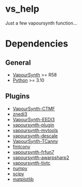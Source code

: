 # vs_help
Just a few vapoursynth function... 
# Dependencies
## General
* [VapourSynth](https://www.vapoursynth.com/) >= R58
* [Python](https://www.python.org/) >= 3.10
## Plugins
* [VapourSynth-CTMF](https://github.com/HomeOfVapourSynthEvolution/VapourSynth-CTMF)
* [znedi3](https://github.com/sekrit-twc/znedi3)
* [VapourSynth-EEDI3](https://github.com/HomeOfVapourSynthEvolution/VapourSynth-EEDI3)
* [vapoursynth-plugin](https://github.com/AkarinVS/vapoursynth-plugin)
* [vapoursynth-mvtools](https://github.com/dubhater/vapoursynth-mvtools)
* [vapoursynth-descale](https://github.com/Jaded-Encoding-Thaumaturgy/vapoursynth-descale)
* [VapourSynth-TCanny](https://github.com/HomeOfVapourSynthEvolution/VapourSynth-TCanny)
* [fmtconv](https://github.com/EleonoreMizo/fmtconv)
* [vapoursynth-frfun7](https://github.com/dubhater/vapoursynth-frfun7)
* [vapoursynth-awarpsharp2](https://github.com/dubhater/vapoursynth-awarpsharp2)
* [vapoursynth-tivtc](https://github.com/dubhater/vapoursynth-tivtc)
* [numpy](https://github.com/numpy/numpy)
* [scipy](https://github.com/scipy/scipy)
* [matplotlib](https://github.com/matplotlib/matplotlib)
